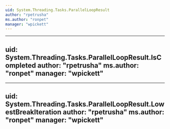```yaml
---
uid: System.Threading.Tasks.ParallelLoopResult
author: "rpetrusha"
ms.author: "ronpet"
manager: "wpickett"
---
```


---
uid: System.Threading.Tasks.ParallelLoopResult.IsCompleted
author: "rpetrusha"
ms.author: "ronpet"
manager: "wpickett"
---

---
uid: System.Threading.Tasks.ParallelLoopResult.LowestBreakIteration
author: "rpetrusha"
ms.author: "ronpet"
manager: "wpickett"
---
